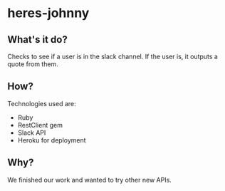 # heres-johnny

## What's it do?
Checks to see if a user is in the slack channel. If the user is, it outputs a quote from them.

## How?
Technologies used are:
* Ruby
* RestClient gem
* Slack API
* Heroku for deployment

## Why?
We finished our work and wanted to try other new APIs.
